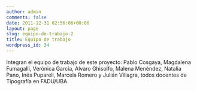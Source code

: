 ```yaml
---
author: admin
comments: false
date: 2011-12-31 02:56:06+00:00
layout: page
slug: equipo-de-trabajo-2
title: Equipo de trabajo
wordpress_id: 34
---
```


Integran el equipo de trabajo de este proyecto: Pablo Cosgaya, Magdalena Fumagalli, Verónica García, Alvaro Ghisolfo, Malena Menéndez, Natalia Pano, Inés Pupareli, Marcela Romero y Julián Villagra, todos docentes de Tipografía en FADU/UBA.
